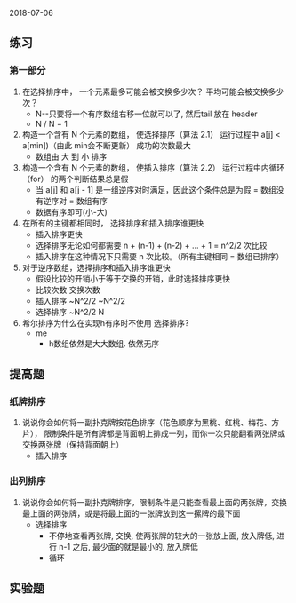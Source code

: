 2018-07-06

## 练习

### 第一部分
1. 在选择排序中， 一个元素最多可能会被交换多少次？ 平均可能会被交换多少次？
    - N--只要将一个有序数组右移一位就可以了, 然后tail 放在 header
    - N / N = 1
2. 构造一个含有 N 个元素的数组， 使选择排序（算法 2.1） 运行过程中 a[j] < a[min])（由此 min会不断更新） 成功的次数最大
    - 数组由 大 到 小 排序
3. 构造一个含有 N 个元素的数组， 使插入排序（算法 2.2） 运行过程中内循环（for） 的两个判断结果总是假
    - 当 a[j] 和 a[j - 1] 是一组逆序对时满足，因此这个条件总是为假 = 数组没有逆序对 = 数组有序
    - 数据有序即可(小-大)
4. 在所有的主键都相同时， 选择排序和插入排序谁更快
    - 插入排序更快
    - 选择排序无论如何都需要 n + (n-1) + (n-2) + …  + 1 = n^2/2 次比较
    - 插入排序在这种情况下只需要 n 次比较。（所有主键相同 = 数组已排序）
5. 对于逆序数组，选择排序和插入排序谁更快
    - 假设比较的开销小于等于交换的开销，此时选择排序更快
    - 比较次数	交换次数
    - 插入排序	~N^2/2	~N^2/2
    - 选择排序	~N^2/2	N
6. 希尔排序为什么在实现h有序时不使用 选择排序?
    - me
        - h数组依然是大大数组. 依然无序

## 提高题

### 纸牌排序
1. 说说你会如何将一副扑克牌按花色排序（花色顺序为黑桃、红桃、梅花、方片），
限制条件是所有牌都是背面朝上排成一列，而你一次只能翻看两张牌或交换两张牌（保持背面朝上）
    - 插入排序
    
### 出列排序
1. 说说你会如何将一副扑克牌排序，限制条件是只能查看最上面的两张牌，交换最上面的两张牌，或是将最上面的一张牌放到这一摞牌的最下面
    - 选择排序
        - 不停地查看两张牌, 交换, 使两张牌的较大的一张放上面, 放入牌低, 进行 n-1 之后, 最少面的就是最小的, 放入牌低
        - 循环


## 实验题
